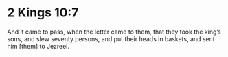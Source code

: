 # 2 Kings 10:7

And it came to pass, when the letter came to them, that they took the king’s sons, and slew seventy persons, and put their heads in baskets, and sent him [them] to Jezreel.
